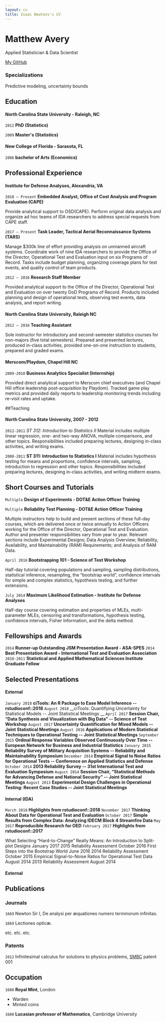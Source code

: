 ```yaml
---
layout: cv
title: Isaac Newtons's CV
---
```

# Matthew Avery
Applied Statistician & Data Scientist

<div id="webaddress">
<a href="https://github.com/matthewravery">My GitHub</a>
</div>


### Specializations

Predictive modeling, uncertainty bounds

## Education

#### North Carolina State University - Raleigh, NC
`2012`
__PhD (Statistics)__

`2009`
__Master's (Statistics)__

#### New College of Florida - Sarasota, FL

`2006`
__bachelor of Arts (Economics)__

## Professional Experience

#### Institute for Defense Analyses, Alexandria, VA
`2018 – Present` __Embedded Analyst, Office of Cost Analysis and Program Evaluation (CAPE)__

Provide analytical support to OSD(CAPE). Perform original data analysis and organize ad hoc teams of IDA researchers to address special requests from CAPE staff. 

`2017 – Present` __Task Leader, Tactical Aerial Reconnaissance Systems (TARS)__

Manage $300k line of effort providing analysis on unmanned aircraft systems. Coordinate work of nine IDA researchers to provide the Office of the Director, Operational Test and Evaluation input on six Programs of Record. Tasks include budget planning, organizing coverage plans for test events, and quality control of team products. 

`2012 – 2016` __Research Staff Member__

Provided analytical support to the Office of the Director, Operational Test and Evaluation on over twenty DoD Programs of Record. Products included planning and design of operational tests, observing test events, data analysis, and report writing.

#### North Carolina State University, Raleigh NC

`2012 – 2016` __Teaching Assistant__

Sole instructor for introductory and second-semester statistics courses for non-majors (five total semesters). Prepared and presented lectures, produced in-class activities, provided one-on-one instruction to students, prepared and graded exams.

#### Merscom/Playdom, Chapel Hill NC

`2009-2010` __Business Analytics Specialist (Internship)__

Provided direct analytical support to Merscom chief executives (and Chapel Hill office leadership post-acquisition by Playdom). Tracked game play metrics and provided daily reports to leadership monitoring trends including re-visit rates and uptake. 

##Teaching

#### North Carolina State University, 2007 - 2012

`2012-2011` _ST 312: Introduction to Statistics II_
Material includes multiple linear regression, one- and two-way ANOVA, multiple comparisons, and other topics. Responsibilities included preparing lectures, designing in-class activities, and writing exams. 

`2008-2011`  __ST 311: Introduction to Statistics I__
Material includes hypothesis testing for means and proportions, confidence intervals, sampling, introduction to regression and other topics. Responsibilities included preparing lectures, designing in-class activities, and writing midterm exams.

## Short Courses and Tutorials

`Multiple` __Design of Experiments - DOT&E Action Officer Training__

`Multiple` __Reliability Test Planning - DOT&E Action Officer Training__

Multiple instructors help to build and present sections of these full-day courses, which are delivered once or twice annually to Action Officers working for the Office of the Director, Operational Test and Evaluation. Author and presenter responsibilities vary from year to year. Relevant sections include Experimental Designs; Data Analysis Overview; Reliability, Availability, and Maintainability (RAM) Requirements; and Analysis of RAM Data.

`April 2016` __Bootstrapping 101 - Science of Test Workshop__

Half-day tutorial covering populations and sampling, sampling distributions, statistical inference, resampling, the “bootstrap world”, confidence intervals for simple and complex statistics, hypothesis testing, and further extensions. 

`July 2014` __Maximum Likelihood Estimation - Institute for Defense Analyses__

Half-day course covering estimation and properties of MLEs, multi-parameter MLEs, censoring and transformations, hypothesis testing, confidence intervals, Fisher Information, and the delta method.

## Fellowships and Awards

`2014` __Runner-up Outstanding JSM Presentation Award - ASA-SPES__
`2014` __Best Presentation Award - International Test and Evaluation Association__
`2010-2011` __Statistical and Applied Mathematical Sciences Institute Graduate Fellow__

## Selected Presentations

#### External 

`January 2018` __ciTools: An R Package to Ease Model Inference -- rstudioconf::2018__
`August 2018` __ciTools: Quantifying Uncertainty for Statistical Models -- Joint Statistical Meetings __
`April 2017` __Session Chair, “Data Synthesis and Visualization with Big Data” -- Science of Test Workshop__
`August 2017` __Uncertainty Quantification for Mixed Models -- Joint Statistical Meetings__
`August 2016` __Applications of Modern Statistical Techniques to Operational Testing -- Joint Statistical Meetings__
`September 2015` __Ordinal Response Variables Observed Continuously Over Time -- European Network for Business and Industrial Statistics__ 
`January 2015` __Reliability Survey of Military Acquisition Systems -- Reliability and Maintainability Symposium__
`December 2014` __Empirical Signal to Noise Ratios for Operational Tests -- Conference on Applied Statistics and Defense__
`October 2014` __2013 Reliability Survey -- 31st International Test and Evaluation Symposium__
`August 2014` __Session Chair, “Statistical Methods for Advancing Defense and National Security” -- Joint Statistical Meetings__ 
`August 2013` __Experimental Design Challenges in Operational Testing:  Recent Case Studies -- Joint Statistical Meetings__

#### Internal (IDA)
`March 2018` __Highlights from rstudioconf::2018__
`November 2017` __Thinking About Data for Operational Test and Evaluation__
`October 2017` __Simple Results from Complex Data:  Analyzing IDECM Block 4 Streamfire Data__
`May 2017` __Reproducible Research for OED__
`February 2017` __Highlights from rstudioconf::2017__

What Selecting “Hard-to-Change” Really Means:  An Introduction to Split-plot Designs
January 2017
2015 Reliability Assessment
October 2016
First Steps into the Bootstrap World
June 2016
2014 Reliability Assessment
October 2015
Empirical Signal-to-Noise Ratios for Operational Test Data
August 2014
2013 Reliability Assessment
August 2014
#### External


## Publications

<!-- A list is also available [online](http://scholar.google.co.uk/citations?user=LTOTl0YAAAAJ) -->

### Journals

`1669`
Newton Sir I, De analysi per æquationes numero terminorum infinitas. 

`1669`
Lectiones opticæ.

etc. etc. etc.

### Patents

`2012`
Infinitesimal calculus for solutions to physics problems, [SMBC](http://www.techdirt.com/articles/20121011/09312820678/if-patents-had-been-around-time-newton.shtml) patent 001


## Occupation

`1600`
__Royal Mint__, London

- Warden
- Minted coins

`1600`
__Lucasian professor of Mathematics__, Cambridge University



<!-- ### Footer

Last updated: May 2013 -->


